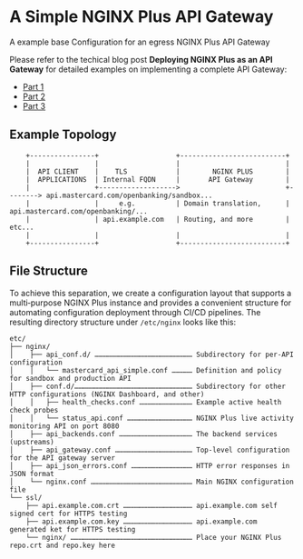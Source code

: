 # A Simple NGINX Plus API Gateway

A example base Configuration for an egress NGINX Plus API Gateway

Please refer to the techical blog post **Deploying NGINX Plus as an API Gateway** for detailed examples on implementing 
a complete API Gateway:
*  [Part 1](https://www.nginx.com/blog/deploying-nginx-plus-as-an-api-gateway-part-1/)
*  [Part 2](https://www.nginx.com/blog/deploying-nginx-plus-as-an-api-gateway-part-2-protecting-backend-services/)
*  [Part 3](https://www.nginx.com/blog/deploying-nginx-plus-as-an-api-gateway-part-3-publishing-grpc-services/)

## Example Topology

```
    +----------------+                   +--------------------------+
    |                |                   |                          |
    |  API CLIENT    |    TLS            |        NGINX PLUS        |
    |  APPLICATIONS  | Internal FQDN     |       API Gateway        |
    |                +------------------->                          +--------> api.mastercard.com/openbanking/sandbox...
    |                |     e.g.          | Domain translation,      |          api.mastercard.com/openbanking/...
    |                | api.example.com   | Routing, and more        |          etc...
    |                |                   |                          |
    +----------------+                   +--------------------------+
```

## File Structure

To achieve this separation, we create a configuration layout that supports a multi‑purpose NGINX Plus instance and 
provides a convenient structure for automating configuration deployment through CI/CD pipelines. The resulting directory 
structure under `/etc/nginx` looks like this:

```
etc/
├── nginx/
│    ├── api_conf.d/ ……………………………………………………………… Subdirectory for per-API configuration
│    │   └── mastercard_api_simple.conf …………… Definition and policy for sandbox and production API
│    ├── conf.d/…………………………………………………………………………… Subdirectory for other HTTP configurations (NGINX Dashboard, and other)
│    │   ├── health_checks.conf ………………………………… Example active health check probes
│    │   └── status_api.conf ………………………………………… NGINX Plus live activity monitoring API on port 8080
│    ├── api_backends.conf ……………………………………………… The backend services (upstreams)
│    ├── api_gateway.conf ………………………………………………… Top-level configuration for the API gateway server
│    ├── api_json_errors.conf ……………………………………… HTTP error responses in JSON format
│    └── nginx.conf ………………………………………………………………… Main NGINX configuration file
└── ssl/
    ├── api.example.com.crt …………………………………………… api.example.com self signed cert for HTTPS testing
    ├── api.example.com.key …………………………………………… api.example.com generated ket for HTTPS testing
    └── nginx/ ……………………………………………………………………………… Place your NGINX Plus repo.crt and repo.key here

```